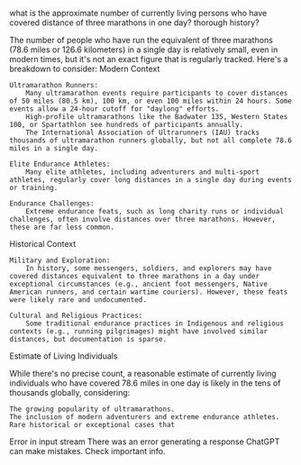 what is the approximate number of currently living persons who have covered distance of three marathons in one day? thorough history?


The number of people who have run the equivalent of three marathons (78.6 miles or 126.6 kilometers) in a single day is relatively small, even in modern times, but it's not an exact figure that is regularly tracked. Here's a breakdown to consider:
Modern Context

    Ultramarathon Runners:
        Many ultramarathon events require participants to cover distances of 50 miles (80.5 km), 100 km, or even 100 miles within 24 hours. Some events allow a 24-hour cutoff for "daylong" efforts.
        High-profile ultramarathons like the Badwater 135, Western States 100, or Spartathlon see hundreds of participants annually.
        The International Association of Ultrarunners (IAU) tracks thousands of ultramarathon runners globally, but not all complete 78.6 miles in a single day.

    Elite Endurance Athletes:
        Many elite athletes, including adventurers and multi-sport athletes, regularly cover long distances in a single day during events or training.

    Endurance Challenges:
        Extreme endurance feats, such as long charity runs or individual challenges, often involve distances over three marathons. However, these are far less common.

Historical Context

    Military and Exploration:
        In history, some messengers, soldiers, and explorers may have covered distances equivalent to three marathons in a day under exceptional circumstances (e.g., ancient foot messengers, Native American runners, and certain wartime couriers). However, these feats were likely rare and undocumented.

    Cultural and Religious Practices:
        Some traditional endurance practices in Indigenous and religious contexts (e.g., running pilgrimages) might have involved similar distances, but documentation is sparse.

Estimate of Living Individuals

While there's no precise count, a reasonable estimate of currently living individuals who have covered 78.6 miles in one day is likely in the tens of thousands globally, considering:

    The growing popularity of ultramarathons.
    The inclusion of modern adventurers and extreme endurance athletes.
    Rare historical or exceptional cases that

Error in input stream
There was an error generating a response
ChatGPT can make mistakes. Check important info.
